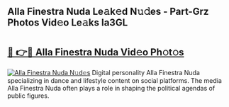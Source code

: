 ## Alla Finestra Nuda Le𝚊k𝚎d N𝚞𝚍es - Part-Grz Photos Vid𝚎o Le𝚊ks Ia3GL

# <h2><a href="http://fbeoo2.evod.top/?m=Alla+Finestra+Nuda">🔗 👉🔴 Alla Finestra Nuda Vid𝚎o Ph𝚘t𝚘s</a></h2>

[![Alla Finestra Nuda N𝚞d𝚎s](https://i.imgur.com/8V9OHl7.gif)](http://fbeoo2.evod.top/?m=Alla+Finestra+Nuda)
Digital personality Alla Finestra Nuda specializing in dance and lifestyle content on social platforms. The media Alla Finestra Nuda often plays a role in shaping the political agendas of public figures. 

